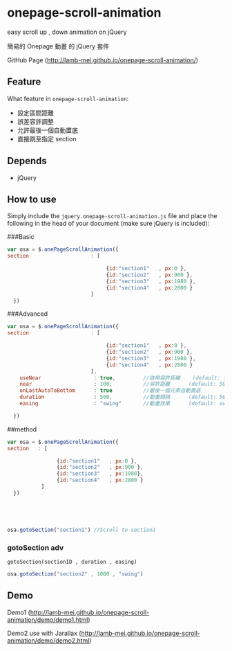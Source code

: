 # onepage-scroll-animation

easy scroll up , down animation on jQuery

簡易的 Onepage 動畫 的 jQuery 套件


GitHub Page (http://lamb-mei.github.io/onepage-scroll-animation/)



## Feature

What feature in `onepage-scroll-animation`:

  - 設定區間距離
  - 誤差容許調整
  - 允許最後一個自動置底
  - 直接跳至指定 section



## Depends

  - jQuery 


## How to use

Simply include the `jquery.onepage-scroll-animation.js` file and place the following in the head of your document (make sure jQuery is included):

###Basic

```js
var osa = $.onePageScrollAnimation({ 
section              	   : [

                                {id:"section1"   , px:0 },
                                {id:"section2"   , px:900 },
                                {id:"section3"   , px:1980 },
                                {id:"section4"   , px:2800 }
                           ]
  })
```

###Advanced

```js
var osa = $.onePageScrollAnimation({ 
section          	       : [

                                {id:"section1"   , px:0 },
                                {id:"section2"   , px:900 },
                                {id:"section3"   , px:1980 },
                                {id:"section4"   , px:2800 }
                           ],
	useNear                 : true,			//啟用容許距離 	(default: false)
    near                    : 100,			//容許距離 		(default: 50)
    onLastAutoToBottom      : true			//最後一個元素自動置底 		(default: false)
    duration                : 500,			//動畫間隔 		(default: 500)
    easing                  : "swing"		//動畫效果 		(default: swing)

  })
```


##method


```js
var osa = $.onePageScrollAnimation({ 
section   : [

                {id:"section1"   , px:0 },
                {id:"section2"   , px:900 },
                {id:"section3"   , px:1980},
                {id:"section4"   , px:2800 }
           ]
  })





osa.gotoSection("section1")	//Scroll to section1


```


### gotoSection adv 

`gotoSection(sectionID , duration , easing)`

```js
osa.gotoSection("section2" , 1000 , "swing")
```



## Demo

Demo1 (http://lamb-mei.github.io/onepage-scroll-animation/demo/demo1.html)

Demo2 use with Jarallax (http://lamb-mei.github.io/onepage-scroll-animation/demo/demo2.html)






